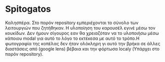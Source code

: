 # Spitogatos


Καλησπέρα. Στο παρόν repository εμπεριέχονται το σύνολο των λειτουργιών που ζητήθηκαν. Η υλοποίηση του καρουσέλ εγινέ μέσω τον κουκίδων. Δεν ήμουν σίγουρος εαν θα χρειαζόταν να το υλοποιήσω μέσω κάποιου modal για αυτό το λόγο το εκτέκεσα με αυτό το τρόπο.Η φωτογραφία της κοπέλας δεν ήταν ολόκληρη γι αυτό την βρήκα σε άλλες διαστάσεις από (google lens) βέβαια και την φόρτωσα localy (Υπάρχει στο παρόν repository).
